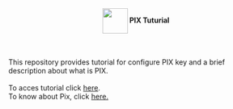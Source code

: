 
<div class="figure">
  <center><img src="https://logospng.org/download/pix/logo-pix-icone-512.png" width="50" height="50"
       <h1 align="center"><b>   PIX Tuturial</b></h1>
</div>
<br />
<br />

This repository provides tutorial for configure PIX key and a brief description about what is PIX.
<br />
<br />
To acces tutorial click [here](https://github.com/miquelin/pix-tutorial/blob/main/tutorialPix.md).
<br />
To know about Pix, click [here.](https://github.com/miquelin/pix-tutorial/blob/main/aboutPix.md)


